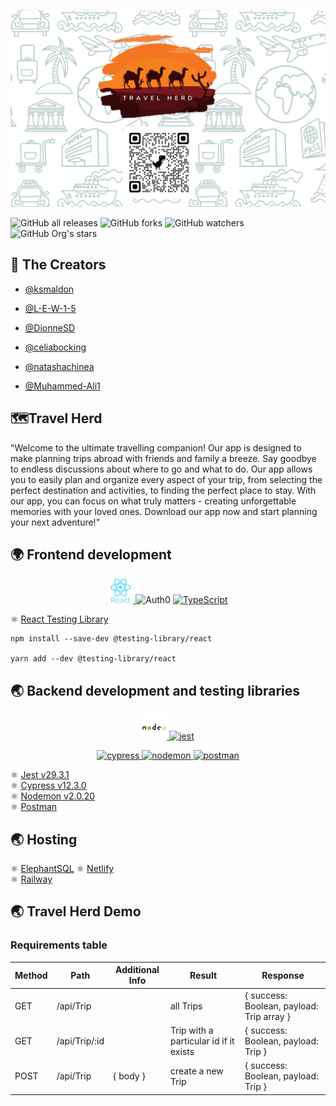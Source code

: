 ![](images/Travel%20Herd%20(1).png)


![GitHub all releases](https://img.shields.io/github/downloads/SchoolOfCode/bc13_final-project_front-end-amb/total?style=social)
![GitHub forks](https://img.shields.io/github/forks/SchoolOfCode/bc13_final-project_front-end-amb?style=social)
![GitHub watchers](https://img.shields.io/github/watchers/SchoolOfCode/bc13_final-project_front-end-amb?style=social)
![GitHub Org's stars](https://img.shields.io/github/stars/SchoolOfCode?style=social)


## 📌 The Creators

- [@ksmaldon](https://github.com/ksmaldon)

- [@L-E-W-1-5](https://github.com/L-E-W-1-5)


- [@DionneSD](https://github.com/DionneSD)
- [@celiabocking](https://github.com/celiabocking)
- [@natashachinea](https://github.com/natashachinea)
- [@Muhammed-Ali1](https://github.com/Muhammed-Ali1)




## 🗺️Travel Herd

"Welcome to the ultimate travelling companion! Our app is designed to make planning trips abroad with friends and family a breeze. Say goodbye to endless discussions about where to go and what to do. Our app allows you to easily plan and organize every aspect of your trip, from selecting the perfect destination and activities, to finding the perfect place to stay. With our app, you can focus on what truly matters - creating unforgettable memories with your loved ones. Download our app now and start planning your next adventure!"

## 🌍 Frontend development 
<div align="center">
<a href="https://reactjs.org/" target="_blank" rel="noreferrer"> <img src="https://raw.githubusercontent.com/devicons/devicon/master/icons/react/react-original-wordmark.svg" alt="react" width="40" height="40"/> </a>
<img src="https://user-images.githubusercontent.com/78863735/213716962-66c91b86-e6a2-42fc-a6c6-db8f144a23d6.png" alt="Auth0" width="40" height="40"/> </a>
<a href="https://www.typescriptlang.org/" target="_blank" rel="noreferrer"> <img src="https://cdn.jsdelivr.net/gh/devicons/devicon/icons/typescript/typescript-original.svg" alt="TypeScript" width="40" height="40"/> </a>
          
</div>

⚛ [React Testing Library](https://testing-library.com/docs/react-testing-library/intro/)  
``` 
npm install --save-dev @testing-library/react

yarn add --dev @testing-library/react
```






## 🌏 Backend development and testing libraries
<div align="center">
<a href="https://nodejs.org" target="_blank" rel="noreferrer"> <img src="https://raw.githubusercontent.com/devicons/devicon/master/icons/nodejs/nodejs-original-wordmark.svg" alt="nodejs" width="40" height="40"/> </a>
<a href="https://jestjs.io" target="_blank" rel="noreferrer"> <img src="https://www.vectorlogo.zone/logos/jestjsio/jestjsio-icon.svg" alt="jest" width="40" height="40"/> </a> 

<a href="https://www.cypress.io" target="_blank" rel="noreferrer"> <img src="https://raw.githubusercontent.com/simple-icons/simple-icons/6e46ec1fc23b60c8fd0d2f2ff46db82e16dbd75f/icons/cypress.svg" alt="cypress" width="40" height="40"/> </a>
<a href="https://www.npmjs.com/package/nodemon" target="_blank" rel="noreferrer"> <img src="https://user-images.githubusercontent.com/78863735/213686543-7e4c1571-c252-45d7-9175-bedfd6a99472.png" alt="nodemon" width="40" height="40"/> </a>
<a href="https://www.postman.com/automated-testing/" target="_blank" rel="noreferrer"> <img src="https://user-images.githubusercontent.com/78863735/213710289-3a470262-051e-487b-b002-ffd4c7ca2e7c.png" alt="postman" width="40" height="40"/> </a>
  
  
</div>

⚛ [Jest v29.3.1](https://jestjs.io/)  
⚛ [Cypress v12.3.0](https://www.cypress.io/)   
⚛ [Nodemon v2.0.20](https://www.npmjs.com/package/nodemon)    
⚛ [Postman](https://www.postman.com/automated-testing/)  





## 🌏 Hosting

⚛ [ElephantSQL](https://www.elephantsql.com/)
⚛ [Netlify](https://www.netlify.com/)  
⚛ [Railway](https://www.railway.app/)

## 🌏 Travel Herd Demo

### Requirements table

| Method | Path             | Additional Info | Result                                    | Response                                    |
| ------ | ---------------- | --------------- | ----------------------------------------- | ------------------------------------------- |
| GET    | /api/Trip     |                 | all Trips                               | { success: Boolean, payload: Trip array } |
| GET    | /api/Trip/:id |                 | Trip with a particular id if it exists | { success: Boolean, payload: Trip  }       |
| POST   | /api/Trip     | { body }        | create a new Trip                       | { success: Boolean, payload: Trip }       |

